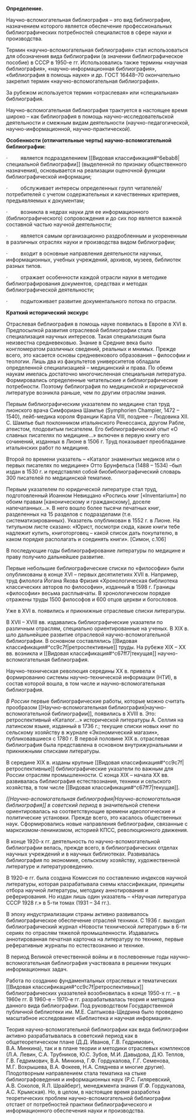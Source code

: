 **Определение.**

Научно-вспомогательная библиография – это вид библиографии, назначением которого является обеспечение профессиональных библиографических потребностей специалистов в сфере науки и производства.

Термин «научно-вспомогательная библиография» стал использоваться для обозначения вида библиографии (в значении библиографическое пособие) в СССР в 1950-е гг. Использовались также термины «научная библиография», «научно-информационная библиография», «библиография в помощь науке» и др. ГОСТ 16448–70 окончательно закрепил термин «научно-вспомогательная библиография».

За рубежом используется термин «отраслевая» или «специальная» библиография.

Научно-вспомогательная библиография трактуется в настоящее время широко – как библиография в помощь научно-исследовательской деятельности и смежным видам деятельности (научно-педагогической, научно-информационной, научно-практической).

**Особенности (отличительные черты) научно-вспомогательной библиографии:**

·         является подразделением [[Видовая классификация#^6ebab8|специальной библиографии]] (выделенной по признаку общественного назначения), основывается на реализации оценочной функции библиографической информации;

·         обслуживает интересы определенных групп читателей/потребителей с учетом содержательных и качественных критериев, предъявляемых к документам;

·         возникла в недрах науки для ее информационного (библиографического) сопровождения и до сих пор является важной составной частью научной деятельности;

·         является самым организационно раздробленным и укорененным в различных отраслях науки и производства видом библиографии;

·         входит в основные направления деятельности научных, информационных, учебных учреждений, архивов, музеев, библиотек разных типов.

·         отражает особенности каждой отрасли науки в методике библиографирования документов, средствах и методах библиографической деятельности;

·         подытоживает развитие документального потока по отрасли.

**Краткий исторический экскурс**

Отраслевая библиография в помощь науке появилась в Европе в XVI в. Предпосылкой развития отраслевой библиографии стала специализация научных интересов. Такая специализация была неизвестна средневековью. Знание в Средние века было конгломератом различных сведений, реальных и мнимых. Прежде всего, это касается основы средневекового образования – философии и теологии. Лишь два из факультетов университетов обладали определенной специализацией – медицинский и права. По обеим наукам имелась достаточно многочисленная специальная литература. Формировались определенные читательские и библиографические потребности. Поэтому библиография по медицинской и юридической литературе возникла раньше, чем по другим отраслям знания.

Первым библиографическим указателем по медицине стал труд лионского врача Симфориана Шампье (Symphorien Champier, 1472 – 1540), лейб-медика короля Франции Карла VIII, позднее – Людовика XII. С. Шампье был поклонником итальянского Ренессанса, другом Рабле, атеистом, плодовитым писателем. Его библиографический опыт «О славных писателях по медицине…» включен в первую книгу его сочинений, изданных в Лионе в 1506 г. Труд показывает преобладание итальянских работ по медицине.

Второй по времени указатель – «Каталог знаменитых медиков или о первых писателях по медицине» Отто Брунфельса (1488 – 1534) –был издан в 1530 г. и представлял собой биобиблиографический словарь 300 писателей по медицинской тематике.

Первым указателем по юридической литературе стал труд, подготовленный Иоанном Невиццано «Роспись книг [«Inventarium»] по обоим правам [каноническому и гражданскому], доселе напечатанных…». В него вошло более тысячи печатных книг, разделенных на 15 разделов с подразделами (т.е. систематизированных). Указатель опубликован в 1552 г. в Лионе. На титульном листе сказано: «Юрист, посмотри сюда, какие книги тебе надлежит купить, книготорговец – какой список дать покупателю, в каком порядке располагать и соединять книги». [Симон, с.106]

В последующие годы библиографирование литературы по медицине и праву получило дальнейшее развитие.

Первые небольшие библиографические списки по «философии» были опубликованы в конце XVI – первых десятилетиях XVII в. Например, труд филолога Йогана Якова Фризия «Хронологическая библиотека классических авторов по философии», изданный в 1598 г. Границы «философии» весьма расплывчаты. В хронологическом порядке отражены труды 1500 философов и 600 отцов церкви и богословов.

Уже в XVI в. появились и прикнижные отраслевые списки литературы.

В XVII – XVIII вв. издавались библиографические указатели по различным отраслям, специально ориентированные на ученых. В XIX в. шло дальнейшее развитие отраслевой научно-вспомогательной библиографии. В основном составлялись [[Видовая классификация#^cc9c7f|ретроспективные]] труды. На рубеже XIX – XX вв. возникла и [[Видовая классификация#^c67ff7|текущая]] научно-вспомогательная библиография.

Научно-техническая революция середины XX в. привела к формированию системы научно-технической информации (НТИ), в состав которой вошла, в том числе и научно-вспомогательная библиография.



_В России_ первые библиографические работы, которые можно считать прообразом [[Научно-вспомогательная библиография|научно-вспомогательной библиографии]], появились в XVIII в. Это: ретроспективный «Каталог…» исторической литературы А. Селлия на латинском языке, изданный в 1736 г.; текущие списки новых книг по сельскому хозяйству в журнале «Экономический магазин», публиковавшиеся с 1780 г. В первой половине XIX в. отраслевая библиография была представлена в основном внутрижурнальными и прикнижными списками литературы.

В середине XIX в. изданы крупные [[Видовая классификация#^cc9c7f|ретроспективные]] библиографические указатели по важным для России отраслям промышленности. С конца XIX – начала XX вв. развивалась библиография естествознания, техники и сельского хозяйства, в том числе [[Видовая классификация#^c67ff7|текущая]].



_[[Научно-вспомогательная библиография|Научно-вспомогательная библиография]] в советский период_ в значительной степени ориентировалась на соответствующие времени идеологические и политические установки. Прежде всего, это касалось общественных наук. Сформировались новые направления библиографии, связанные с марксизмом-ленинизмом, историей КПСС, революционного движения.

В конце 1920-х гг. деятельность по научно-вспомогательной библиографии велась, прежде всего, в библиографических отделах научных учреждений и в научных библиотеках. Развивалась библиография по экономике, сельскому хозяйству, художественной литературе и литературоведению.

В 1920-е гг. была создана Комиссия по составлению индексов научной литературы, которая разрабатывала схемы классификации, принципы отбора научной литературы, методику аннотирования и реферирования. Но издан лишь один указатель – «Научная литература СССР 1928 г.» в 5-ти томах (1931 – 34 гг.).

В эпоху индустриализации страны активно развивалось библиографическое обеспечение отраслей техники. С 1936 г. выходил библиографический журнал «Новости технической литературы» в 6-ти сериях по отраслям тяжелой промышленности. Издавались аннотированная печатная карточка на литературу по технике, первые реферативные журналы по естествознанию и технике.

В период Великой отечественной войны и в послевоенные годы научно-вспомогательная библиография участвовала в решении текущих информационных задач.

Работа по созданию фундаментальных отраслевых и тематических [[Видовая классификация#^cc9c7f|ретроспективных]] библиографических указателей возобновилась в конце 1950-х гг. – в 1960е гг. В 1960-е – 1970-е гг. разрабатывалась теория и методика данного вида библиографии. Под руководством Государственной публичной библиотеки им. М.Е. Салтыкова-Щедрина было проведено масштабное исследование «Библиотека и научная информация».

Теория научно-вспомогательной библиографии как вида библиографии активно разрабатывалась в советский период как в общетеоретическом плане (Д.Д. Иванов, Г.В. Гедримович, В.А. Минкина), так и в плане теории и методики отраслевых комплексов (Л.А. Левин, С.А. Трубников, Ю.С. Зубов, М.И. Давыдова, Д.Ю. Теплов, Г.В. Гедримович, В.А. Минкина, Г.Ф. Гордукалова, Г.Г. Семенова, М.Г. Вохрышева, В.А. Фокеев, Н.А. Сляднева и многие другие). Плодотворным направлением стала тематика на стыке библиографоведения и информационных наук (Р.С. Гиляревский, А.В. Соколов, Я.Л. Шрайберг), менеджмента знания (Г.Ф. Гордукалова, А.С. Крымская). Но, в целом, в настоящее время разработка теоретических проблем научно-вспомогательной библиографии отстает от потребностей практики библиографического и информационного обеспечения науки и производства.